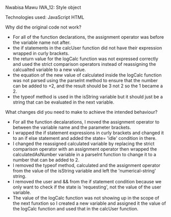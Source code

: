 Nwabisa Mawu IWA_12: Style object

Technologies used: JavaScript HTML

Why did the original code not work?
- For all of the function declarations, the assignment operator was before the variable name not after.
- the if statements in the calcUser function did not have their expression wrapped in curly brackets.
- the return value for the logCalc function was not expressed correctly and used the strict comparison operators instead of reassigning the calcualted variable to a new value.
- the equation of the new value of calculated inside the logCalc function was not parsed using the parseInt method to ensure that the number can be added to +2, and the result should be 3 not 2 so the 1 became a 2.
- the typeof method is used in the isString variable but it should just be a string that can be evaluated in the next variable.


What changes did you need to make to achieve the intended behaviour?
- For all the function decalarations, I moved the assignment operator to between the variable name and the parameter brackets.
- I wrapped the if statement expressions in curly brackets and changed it to an if else statement and added the state= 'idle' condition in there.
- I changed the reassigned calculated variable by replacing the strict comparison operator with an assignment operator then wrapped the calculatedAsNumber variable in a parseInt function to change it to a number that can be added to 2.
- I removed the typeof method, calculated and the assignment operator from the value of the isString variable and left the 'numerical-string' string.
- I removed the user and && from the if statement condition because we only want to check if the state is 'requesting', not the value of the user variable.
- The value of the logCalc function was not showing up in the scope of the next funxtion so I created a new variable and assigned it the value of the logCalc function and used that in the calcUser function.